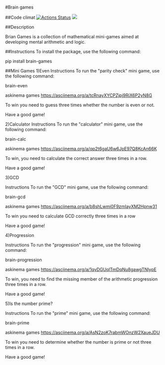 #Brain games

##Code climat
[![Actions Status](https://github.com/bebcor/python-project-49/actions/workflows/hexlet-check.yml/badge.svg)](https://github.com/bebcor/python-project-49/actions)
<a href="https://codeclimate.com/github/bebcor/python-project-49/maintainability"><img src="https://api.codeclimate.com/v1/badges/99d1b9997b0fdebf4996/maintainability" /></a>


##Description

Brian Games is a collection of mathematical mini-games aimed at developing mental arithmetic and logic.


##Instructions
To install the package, use the following command:

pip install brain-games


##Mini Games
1)Even
Instructions
To run the "parity check" mini game, use the following command:


brain-even



askinema games
https://asciinema.org/a/tcRnayXYCPZjpj9RiX6P2yN8G


To win you need to guess three times whether the number is even or not.

Have a good game!



2)Calculator
Instructions
To run the "calculator" mini game, use the following command:


brain-calc


askinema games
https://asciinema.org/a/qp2t6gaU6w6JpE97Q8KcAn66K

To win, you need to calculate the correct answer three times in a row.

Have a good game!





3)GCD

Instructions
To run the "GCD" mini game, use the following command:


brain-gcd


askinema games
https://asciinema.org/a/b8shLwmi0F9zmIayXM2Hpnw31

To win you need to calculate GCD correctly three times in a row

Have a good game!



4)Progression 

Instructions
To run the "progression" mini game, use the following command:


brain-progression


askinema games
https://asciinema.org/a/1qvDGUqlTmDqNu8gawgTNlypE

To win, you need to find the missing member of the arithmetic progression three times in a row.

Have a good game!






5)Is the number prime?

Instructions
To run the "prime" mini game, use the following command:

brain-prime

askinema games
https://asciinema.org/a/AsN2zoK7rabmWOnzW2XaueJDU

To win you need to determine whether the number is prime or not three times in a row.

Have a good game!
